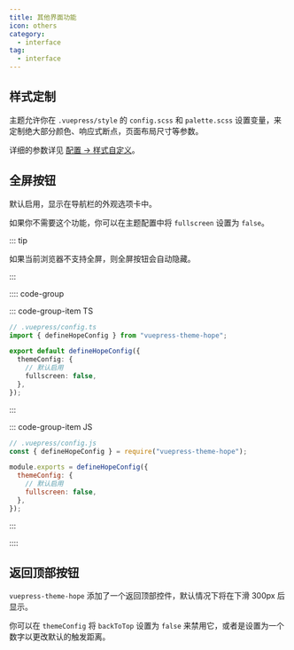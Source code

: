 ```yaml
---
title: 其他界面功能
icon: others
category:
  - interface
tag:
  - interface
---
```


## 样式定制

主题允许你在 `.vuepress/style` 的 `config.scss` 和 `palette.scss` 设置变量，来定制绝大部分颜色、响应式断点，页面布局尺寸等参数。

详细的参数详见 [配置 → 样式自定义](../../config/style.md)。

## 全屏按钮

默认启用，显示在导航栏的外观选项卡中。

如果你不需要这个功能，你可以在主题配置中将 `fullscreen` 设置为 `false`。

::: tip

如果当前浏览器不支持全屏，则全屏按钮会自动隐藏。

:::

:::: code-group

::: code-group-item TS

```ts {7}
// .vuepress/config.ts
import { defineHopeConfig } from "vuepress-theme-hope";

export default defineHopeConfig({
  themeConfig: {
    // 默认启用
    fullscreen: false,
  },
});
```

:::

::: code-group-item JS

```js {7}
// .vuepress/config.js
const { defineHopeConfig } = require("vuepress-theme-hope");

module.exports = defineHopeConfig({
  themeConfig: {
    // 默认启用
    fullscreen: false,
  },
});
```

:::

::::

## 返回顶部按钮

`vuepress-theme-hope` 添加了一个返回顶部控件，默认情况下将在下滑 300px 后显示。

你可以在 `themeConfig` 将 `backToTop` 设置为 `false` 来禁用它，或者是设置为一个数字以更改默认的触发距离。
